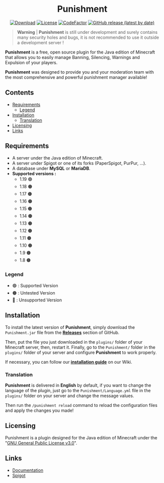 <h1 align="center">
  Punishment
</h1>

<div align="center">

[![Download](https://img.shields.io/github/downloads/Shykuzo/Punishment/total?style=for-the-badge)](https://github.com/Shykuzo/Punishment/releases/)
[![License](https://img.shields.io/badge/License-GNU%20General%20Public%20License%20v3.0-blue?style=for-the-badge)](https://github.com/Shykuzo/Punishment/blob/Main/LICENSE)
[![CodeFactor](https://www.codefactor.io/repository/github/shykuzo/punishment/badge?style=for-the-badge)](https://www.codefactor.io/repository/github/shykuzo/punishment)
[![GitHub release (latest by date)](https://img.shields.io/github/v/release/Shykuzo/Punishment?color=green&label=Version&style=for-the-badge)](https://github.com/Shykuzo/Punishment/releases/latest)
</div>

> **Warning**
> | **Punishment** is still under development and surely contains many security holes and bugs, it is not recommended to use it outside a development server !

**Punishment** is a free, open source plugin for the Java edition of Minecraft that allows you to easily manage Banning, Silencing, Warnings and Expulsion of your players.

**Punishment** was designed to provide you and your moderation team with the most comprehensive and powerful punishment manager available!

## Contents

- [Requirements](#requirements)
  - [Legend](#legend)
- [Installation](#installation)
  - [Translation](#translation)
- [Licensing](#licensing)
- [Links](#links)

## Requirements

- A server under the Java edition of Minecraft.
- A server under Spigot or one of its forks (PaperSpigot, PurPur, ...).
- A database under **MySQL** or **MariaDB**.
- **Supported versions :**
  - 1.19 🟢
  - 1.18 🟠
  - 1.17 🟠
  - 1.16 🟠
  - 1.15 🟠
  - 1.14 🟠
  - 1.13 🟠
  - 1.12 🟠
  - 1.11 🟠
  - 1.10 🟠
  - 1.9 🟠
  - 1.8 🟠

### Legend

- 🟢 : Supported Version
- 🟠 : Untested Version
- 🔴 : Unsupported Version

## Installation

To install the latest version of **Punishment**, simply download the `Punishment.jar` file from the **[Releases](https://github.com/Shykuzo/Punishment/releases)** section of GitHub.

Then, put the file you just downloaded in the `plugins/` folder of your Minecraft server, then, restart it.
Finally, go to the `Punishment/` folder in the `plugins/` folder of your server and configure **Punishment** to work properly.

If necessary, you can follow our **[installation guide](https://github.com/Shykuzo/Punishment/wiki)** on our Wiki.

### Translation

**Punishment** is delivered in **English** by default, if you want to change the language of the plugin, just go to the `Punishment/Language.yml` file in the `plugins/` folder on your server and change the message values.

Then run the `/punishment reload` command to reload the configuration files and apply the changes you made!

## Licensing

Punishment is a plugin designed for the Java edition of Minecraft under the "[GNU General Public License v3.0](https://github.com/Shykuzo/Punishment/blob/Main/LICENSE)".

## Links

* [Documentation](https://github.com/Shykuzo/Punishment/wiki)
* [Spigot](https://spigotmc.org/)
